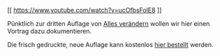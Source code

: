 [[ https://www.youtube.com/watch?v=ucOfbsFolE8 ]]

Pünktlich zur dritten Auflage von [Alles verändern](/tce) wollen wir hier einen Vortrag dazu dokumentieren.

Die frisch gedruckte, neue Auflage kann kostenlos [hier bestellt](http://www.black-mosquito.org/index.php/crimethinc-alles-verandern.html) werden.
